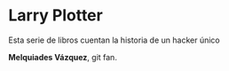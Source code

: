 # Larry Plotter

Esta serie de libros cuentan la historia de un hacker único

**Melquiades Vázquez**, git fan.

